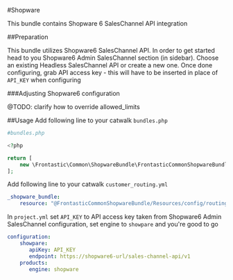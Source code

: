 #Shopware

This bundle contains Shopware 6 SalesChannel API integration

##Preparation

This bundle utilizes Shopware6 SalesChannel API. In order to get started head to you Shopware6 Admin SalesChannel section (in sidebar).
Choose an existing Headless SalesChannel API or create a new one. Once done configuring, grab API access key - this will have to be inserted 
in place of `API_KEY` when configuring

###Adjusting Shopware6 configuration

@TODO: clarify how to override allowed_limits

##Usage
Add following line to your catwalk `bundles.php`

```php 
#bundles.php

<?php

return [
    new \Frontastic\Common\ShopwareBundle\FrontasticCommonShopwareBundle()
];

```

Add following line to your catwalk `customer_routing.yml`
```yaml
_shopware_bundle:
    resource: "@FrontasticCommonShopwareBundle/Resources/config/routing.xml"
```

In `project.yml` set `API_KEY` to API access key taken from Shopware6 Admin SalesChannel configuration, set engine to `showpare` and you're good to go
```yaml
configuration:
    showpare:
       apiKey: API_KEY
       endpoint: https://shopware6-url/sales-channel-api/v1
    products:
       engine: shopware
```

